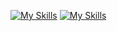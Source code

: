[![My Skills](https://skillicons.dev/icons?i=js,html,css,mysql,php,postgres,docker,git,github,jquery)](https://skillicons.dev)
[![My Skills](https://skillicons.dev/icons?i=swift,apple,postman,pycharm,sqlite,stackoverflow,vscode,flutter,figma,linkedin)](https://skillicons.dev)
